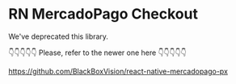 # RN MercadoPago Checkout 

We've deprecated this library. 

👇👇👇👇👇 Please, refer to the newer one here 👇👇👇👇👇

https://github.com/BlackBoxVision/react-native-mercadopago-px
